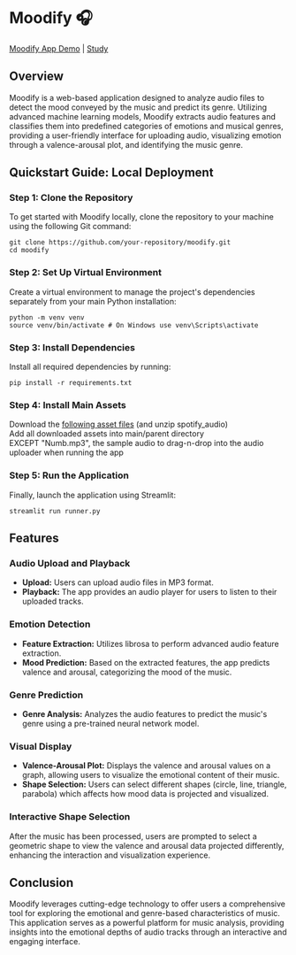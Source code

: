 # Moodify :headphones:
[Moodify App Demo](https://youtu.be/vupQphLSBSE) | [Study](https://github.com/digitalnoma/moodify-recommender/blob/main/assets/50_038_CDS_Group_08.pdf)

## Overview
Moodify is a web-based application designed to analyze audio files to detect the mood conveyed by the music and predict its genre. Utilizing advanced machine learning models, Moodify extracts audio features and classifies them into predefined categories of emotions and musical genres, providing a user-friendly interface for uploading audio, visualizing emotion through a valence-arousal plot, and identifying the music genre.

## Quickstart Guide: Local Deployment

### Step 1: Clone the Repository
To get started with Moodify locally, clone the repository to your machine using the following Git command:
```
git clone https://github.com/your-repository/moodify.git
cd moodify
```


### Step 2: Set Up Virtual Environment
Create a virtual environment to manage the project's dependencies separately from your main Python installation:
```
python -m venv venv
source venv/bin/activate # On Windows use venv\Scripts\activate
```

### Step 3: Install Dependencies
Install all required dependencies by running:
```
pip install -r requirements.txt
```

### Step 4: Install Main Assets
Download the [following asset files](https://www.dropbox.com/scl/fo/gdj3c7clw9egnjyt9iu36/AN_fm12u-WLkyOGWqWRm7Xo?rlkey=7v28k1ef6fvw0icu6t1070rb4&dl=0) (and unzip spotify_audio)  
Add all downloaded assets into main/parent directory  
EXCEPT "Numb.mp3", the sample audio to drag-n-drop into the audio uploader when running the app

### Step 5: Run the Application
Finally, launch the application using Streamlit:
```
streamlit run runner.py
```

## Features

### Audio Upload and Playback
- **Upload:** Users can upload audio files in MP3 format.
- **Playback:** The app provides an audio player for users to listen to their uploaded tracks.

### Emotion Detection
- **Feature Extraction:** Utilizes librosa to perform advanced audio feature extraction.
- **Mood Prediction:** Based on the extracted features, the app predicts valence and arousal, categorizing the mood of the music.

### Genre Prediction
- **Genre Analysis:** Analyzes the audio features to predict the music's genre using a pre-trained neural network model.

### Visual Display
- **Valence-Arousal Plot:** Displays the valence and arousal values on a graph, allowing users to visualize the emotional content of their music.
- **Shape Selection:** Users can select different shapes (circle, line, triangle, parabola) which affects how mood data is projected and visualized.

### Interactive Shape Selection
After the music has been processed, users are prompted to select a geometric shape to view the valence and arousal data projected differently, enhancing the interaction and visualization experience.

## Conclusion
Moodify leverages cutting-edge technology to offer users a comprehensive tool for exploring the emotional and genre-based characteristics of music. This application serves as a powerful platform for music analysis, providing insights into the emotional depths of audio tracks through an interactive and engaging interface.
